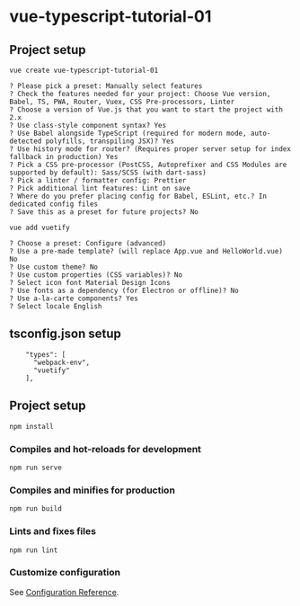 # vue-typescript-tutorial-01

## Project setup

```
vue create vue-typescript-tutorial-01

? Please pick a preset: Manually select features
? Check the features needed for your project: Choose Vue version, Babel, TS, PWA, Router, Vuex, CSS Pre-processors, Linter
? Choose a version of Vue.js that you want to start the project with 2.x
? Use class-style component syntax? Yes
? Use Babel alongside TypeScript (required for modern mode, auto-detected polyfills, transpiling JSX)? Yes
? Use history mode for router? (Requires proper server setup for index fallback in production) Yes
? Pick a CSS pre-processor (PostCSS, Autoprefixer and CSS Modules are supported by default): Sass/SCSS (with dart-sass)
? Pick a linter / formatter config: Prettier
? Pick additional lint features: Lint on save
? Where do you prefer placing config for Babel, ESLint, etc.? In dedicated config files
? Save this as a preset for future projects? No

vue add vuetify

? Choose a preset: Configure (advanced)
? Use a pre-made template? (will replace App.vue and HelloWorld.vue) No
? Use custom theme? No
? Use custom properties (CSS variables)? No
? Select icon font Material Design Icons
? Use fonts as a dependency (for Electron or offline)? No
? Use a-la-carte components? Yes
? Select locale English

```

## tsconfig.json setup

```
    "types": [
      "webpack-env",
      "vuetify"
    ],
```

## Project setup

```
npm install
```

### Compiles and hot-reloads for development

```
npm run serve
```

### Compiles and minifies for production

```
npm run build
```

### Lints and fixes files

```
npm run lint
```

### Customize configuration

See [Configuration Reference](https://cli.vuejs.org/config/).
